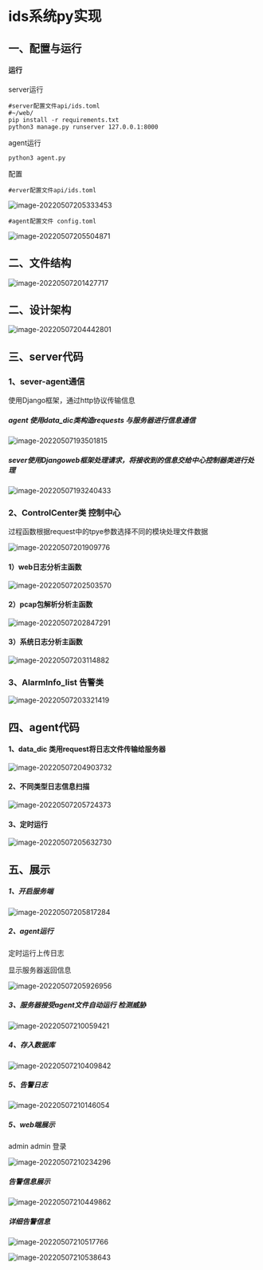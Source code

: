 # ids系统py实现

## 一、配置与运行

#### 运行

server运行

```
#server配置文件api/ids.toml
#~/web/
pip install -r requirements.txt
python3 manage.py runserver 127.0.0.1:8000
```

agent运行

```
python3 agent.py
```

配置

```
#erver配置文件api/ids.toml
```

![image-20220507205333453](https://tva1.sinaimg.cn/large/e6c9d24ely1h204v34833j20go0abq3r.jpg)

```
#agent配置文件 config.toml
```

![image-20220507205504871](https://tva1.sinaimg.cn/large/e6c9d24ely1h204wo85ipj20gi0cndgf.jpg)

## 二、文件结构

![image-20220507201427717](https://tva1.sinaimg.cn/large/e6c9d24ely1h203qevzrnj20fg0lz752.jpg)

## 二、设计架构

![image-20220507204442801](https://tva1.sinaimg.cn/large/e6c9d24ely1h204lw1vwkj20sb0gkmz2.jpg)

## 三、server代码

### 1、sever-agent通信

使用Django框架，通过http协议传输信息

##### agent 使用data_dic类构造requests 与服务器进行信息通信

![image-20220507193501815](https://tva1.sinaimg.cn/large/e6c9d24ely1h202ldo6ilj20ki0acdgp.jpg)

##### sever使用Djangoweb框架处理请求，将接收到的信息交给中心控制器类进行处理

![image-20220507193240433](https://tva1.sinaimg.cn/large/e6c9d24ely1h202ixdvb0j20h207lq3j.jpg)

### 2、ControlCenter类 控制中心

过程函数根据request中的tpye参数选择不同的模块处理文件数据

![image-20220507201909776](https://tva1.sinaimg.cn/large/e6c9d24ely1h203vb15soj20pd0o9whg.jpg)

#### 1）web日志分析主函数

![image-20220507202503570](https://tva1.sinaimg.cn/large/e6c9d24ely1h2041frakmj20xe098jsq.jpg)

#### 2）pcap包解析分析主函数

![image-20220507202847291](https://tva1.sinaimg.cn/large/e6c9d24ely1h2045bo18pj20um0oxn25.jpg)

#### 3）系统日志分析主函数

![image-20220507203114882](https://tva1.sinaimg.cn/large/e6c9d24ely1h2047vw1x2j20vc0ltdil.jpg)

### 3、AlarmInfo_list 告警类

![image-20220507203321419](https://tva1.sinaimg.cn/large/e6c9d24ely1h204a2hoe7j20v60km76q.jpg)

## 四、agent代码

#### 1、data_dic 类用request将日志文件传输给服务器

![image-20220507204903732](https://tva1.sinaimg.cn/large/e6c9d24ely1h204qey4snj20p60idmys.jpg)

#### 2、不同类型日志信息扫描

![image-20220507205724373](https://tva1.sinaimg.cn/large/e6c9d24ely1h204z3idtrj20n50mdgn1.jpg)

#### 3、定时运行

![image-20220507205632730](https://tva1.sinaimg.cn/large/e6c9d24ely1h204y7gsckj20gs0at3yr.jpg)

## 五、展示

##### 1、开启服务端

![image-20220507205817284](https://tva1.sinaimg.cn/large/e6c9d24ely1h20500ad5mj20qc08at9e.jpg)

##### 2、agent运行

定时运行上传日志

显示服务器返回信息

![image-20220507205926956](https://tva1.sinaimg.cn/large/e6c9d24ely1h20517wwppj20ls08lmxt.jpg)

##### 3、服务器接受agent文件自动运行 检测威胁 

![image-20220507210059421](https://tva1.sinaimg.cn/large/e6c9d24ely1h2052u6fevj21cv0nxwky.jpg)

##### 4、存入数据库

![image-20220507210409842](https://tva1.sinaimg.cn/large/e6c9d24ely1h20565483yj21580sm46s.jpg)



##### 5、告警日志

![image-20220507210146054](https://tva1.sinaimg.cn/large/e6c9d24ely1h2053nz4mij21f60qh7ik.jpg)

##### 5、web端展示

admin admin 登录

![image-20220507210234296](https://tva1.sinaimg.cn/large/e6c9d24ely1h2054h7l29j21fc0mh418.jpg)

##### 告警信息展示

![image-20220507210449862](https://tva1.sinaimg.cn/large/e6c9d24ely1h2056tpdckj21ha0sb42k.jpg)

##### 详细告警信息

![image-20220507210517766](https://tva1.sinaimg.cn/large/e6c9d24ely1h2057b087jj21gz0qcteh.jpg)

![image-20220507210538643](https://tva1.sinaimg.cn/large/e6c9d24ely1h2057o2azhj21h80sg0wc.jpg)